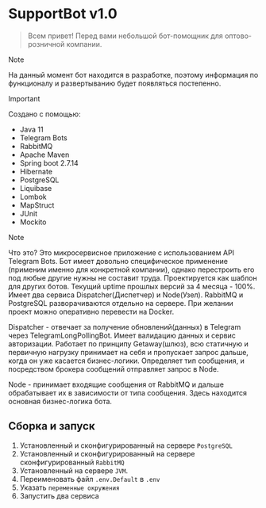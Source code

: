 # SupportBot v1.0
> Всем привет! Перед вами небольшой бот-помощник для оптово-розничной компании. 

> [!NOTE]
> На данный момент бот находится в разработке, поэтому информация 
> по функционалу и развертыванию будет появляться постепенно.

> [!IMPORTANT]
> Создано с помощью:
> - Java 11
> - Telegram Bots
> - RabbitMQ
> - Apache Maven
> - Spring boot 2.7.14
> - Hibernate
> - PostgreSQL
> - Liquibase
> - Lombok 
> - MapStruct
> - JUnit
> - Mockito
> 


> [!NOTE]
> Что это? Это микросервисное приложение с использованием API Telegram Bots. Бот имеет довольно специфическое
> применение (применим именно для конкретной компании), однако перестроить его под любые другие нужны не составит
> труда. Проектируется как шаблон для других ботов. Текущий uptime прошлых версий за 4 месяца - 100%. Имеет два 
> сервиса Dispatcher(Диспетчер) и Node(Узел). RabbitMQ и PostgreSQL разворачиваются отдельно на сервере. 
> При желании проект можно оперативно перевести на Docker.
>
>
> Dispatcher - отвечает за получение обновлений(данных) в Telegram через TelegramLongPollingBot. Имеет валидацию 
> данных и сервис авторизации. Работает по принципу Getaway(шлюз), всю статичную и первичную нагрузку принимает
> на себя и пропускает запрос дальше, когда он уже касается бизнес-логики. Определяет тип сообщения, и посредством 
> брокера сообщений отправляет запрос в Node. 
> 
> Node - принимает входящие сообщения от RabbitMQ и дальше обрабатывает их в зависимости от типа сообщения. Здесь
> находится основная бизнес-логика бота.
>

## Сборка и запуск
1. Установленный и сконфигурированный на сервере `PostgreSQL`
2. Установленный и сконфигурированный на сервере сконфигурированный `RabbitMQ`
3. Установленный на сервере `JVM`.
4. Переименовать файл `.env.Default` в `.env`
5. Указать `переменные окружения`
6. Запустить два сервиса
